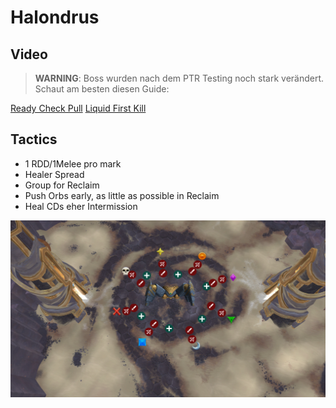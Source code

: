 # Halondrus

## Video
> **WARNING**: Boss wurden nach dem PTR Testing noch stark verändert. Schaut am besten diesen Guide:

[Ready Check Pull](https://youtu.be/MA--dKXYxIQ)
[Liquid First Kill](https://www.twitch.tv/videos/1412031815?t=05h25m53s)

## Tactics

- 1 RDD/1Melee pro mark
- Healer Spread
- Group for Reclaim
- Push Orbs early, as little as possible in Reclaim
- Heal CDs eher Intermission

![Aufstellung Main-Phases](/images/halondrus/halondrus.png)